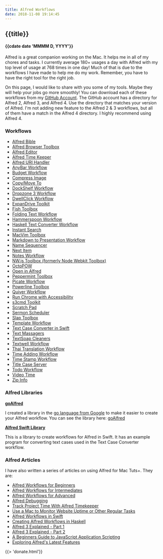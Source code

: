 ```yaml
---
title: Alfred Workflows
date: 2018-11-08 19:14:45
---
```


## {{title}}
#### {{cdate date 'MMMM D, YYYY'}}

Alfred is a great companion working on the Mac. It helps me in all of my chores and tasks. 
I currently average 180+ usages a day with Alfred with my top level of usage at 768 times
in one day! Much of that is due to the workflows I have made to help me do my work. Remember,
you have to have the right tool for the right job.

On this page, I would like to share with you some of my tools. Maybe they will help your jobs
go more smoothly! You can download each of these workflows from my
[GitHub Account](https://github.com/raguay/MyAlfred). The GitHub account has a directory for
Alfred 2, Alfred 3, and Alfred 4. Use the directory that matches your version of Alfred. I'm not adding new
feature to the Alfred 2 & 3 workflows, but all of them have a match in the Alfred 4 directory. I highly
recommend using Alfred 4.

### Workflows

- [Alfred Bible](/#/projects/alfredp/alfredbible)
- [Alfred Browser Toolbox](/#/projects/alfredp/alfredbrowser)
- [Alfred Editor](/#/projects/alfredp/alfrededitor)
- [Alfred Time Keeper](/#/projects/alfredp/alfredtimekeeper)
- [Alfred URI Handler](/#/projects/alfredp/alfreduri)
- [AnyBar Workflow](/#/projects/alfredp/alfredanybar)
- [Budget Workflow](/#/projects/alfredp/alfredbudget)
- [Compress Image](/#/projects/alfredp/alfredcompressimage)
- [Copy/Move To](/#/projects/alfredp/alfredcopymove)
- [DockShelf Workflow](/#/projects/alfredp/alfreddockshelf)
- [Dropzone 3 Workflow](/#/projects/alfredp/alfreddropzone3)
- [DwellClick Workflow](/#/projects/alfredp/alfreddwellclick)
- [ExpanDrive Toolkit](/#/projects/alfredp/alfredexpandrive)
- [Fish Toolbox](/#/projects/alfredp/alfredfish)
- [Folding Text Workflow](/#/projects/alfredp/alfredfoldingtext)
- [Hammerspoon Workflow](/#/projects/alfredp/alfredhammerspoon)
- [Haskell Text Converter Workflow](/#/projects/alfredp/alfredhaskeltextconv)
- [Instant Search](/#/projects/alfredp/alfredinstantsearch)
- [MacVim Toolbox](/#/projects/alfredp/alfredmacvim)
- [Markdown to Presentation Workflow](/#/projects/alfredp/alfredmarkdownpresentation)
- [Name Sequencer](/#/projects/alfredp/alfrednamesequencer)
- [Next Item](/#/projects/alfredp/alfrednextitem)
- [Notes Workflow](/#/projects/alfredp/alfrednotes)
- [NW.js Toolbox (formerly Node Webkit Toolbox)](/#/projects/alfredp/alfrednwjs)
- [OctoPOW](/#/projects/alfredp/alfredoctopow)
- [Open in Alfred](/#/projects/alfredp/alfredopen)
- [Peppermint Toolbox](/#/projects/alfredp/alfredpeppermint)
- [Picate Workflow](/#/projects/alfredp/alfredpicate)
- [Powerline Toolbox](/#/projects/alfredp/alfredpowerline)
- [Quiver Workflow](/#/projects/alfredp/alfredquiver)
- [Run Chrome with Accessibility](/#/projects/alfredp/alfredchromeaccess)
- [s3cmd Toolkit](/#/projects/alfredp/alfreds3cmd)
- [Scratch Pad](/#/projects/alfredp/alfredscratchpad)
- [Sermon Scheduler](/#/projects/alfredp/alfredsermon)
- [Slap Toolbox](/#/projects/alfredp/alfredslap)
- [Template Workflow](/#/projects/alfredp/alfredtemplate)
- [Text Case Converter in Swift](/#/projects/alfredp/alfredtextcaseconvswift)
- [Text Massagers](/#/projects/alfredp/alfredtextmassagers)
- [TextSoap Cleaners](/#/projects/alfredp/alfredtextsoap)
- [Textwell Workflow](/#/projects/alfredp/alfredtextwell)
- [Thai Translation Workflow](/#/projects/alfredp/alfredthai)
- [Time Adding Workflow](/#/projects/alfredp/alfredaddtime)
- [Time Stamp Workflow](/#/projects/alfredp/alfredtimestamp)
- [Title Case Server](/#/projects/alfredp/alfredtitlecase)
- [Todo Workflow](/#/projects/alfredp/alfredtodo)
- [Video Time](/#/projects/alfredp/alfredvideotime)
- [Zip Info](/#/projects/alfredp/alfredzipinfo)

### Alfred Libraries

[**goAlfred**](https://github.com/raguay/goAlfred)

I created a library in the <a href="http://www.golang.org">go language from Google</a> to make it easier to create your Alfred workflow. You can see the library here: <a href="https://github.com/raguay/goAlfred">goAlfred</a>

[**Alfred Swift Library**](https://github.com/raguay/AlfredSwiftLibrary)

This is a library to create workflows for Alfred in Swift. It has an example program for converting text cases used in the Text Case Converter workflow.

### Alfred Articles

I have also written a series of articles on using Alfred for Mac Tuts+. They are:

* [Alfred Workflows for Beginners](https://computers.tutsplus.com/tutorials/alfred-workflows-for-beginners--mac-55446)
* [Alfred Workflows for Intermediates](http://computers.tutsplus.com/tutorials/alfred-workflows-for-intermediates--mac-60557)
* [Alfred Workflows for Advanced](http://computers.tutsplus.com/tutorials/alfred-workflows-for-advanced--mac-60963)
* [Alfred Debugging](http://computers.tutsplus.com/tutorials/alfred-debugging--cms-20439?utm_source=feedburner&utm_medium=feed&utm_campaign=Feed%3A+mactuts+%28Tuts%2B+Mac+Computer+Skills%29)
* [Track Project Time With Alfred Timekeeper](https://computers.tutsplus.com/tutorials/track-project-time-with-alfred-timekeeper--cms-20981?utm_source=feedburner&utm_medium=feed)
* [Use a Mac to Monitor Website Uptime or Other Regular Tasks](https://computers.tutsplus.com/tutorials/use-a-mac-to-monitor-website-uptime-or-other-regular-tasks--cms-21183)
* [Alfred Workflows in Swift](https://computers.tutsplus.com/tutorials/alfred-workflows-in-swift--cms-21807)
* [Creating Alfred Workflows in Haskell](https://computers.tutsplus.com/tutorials/creating-alfred-workflows-in-haskell--cms-24277)
* [Alfred 3 Explained - Part 1](https://computers.tutsplus.com/tutorials/alfred-3-whats-new--cms-26726)
* [Alfred 3 Explained - Part 2](https://computers.tutsplus.com/tutorials/cms-26734--cms-26734)
* [A Beginners Guide to JavaScript Application Scripting](https://computers.tutsplus.com/tutorials/a-beginners-guide-to-javascript-application-scripting-jxa--cms-27171)
* [Exploring Alfred's Latest Features](http://computers.tutsplus.com/tutorials/exploring-alfreds-latest-features--cms-27910)

{{> 'donate.html'}}
